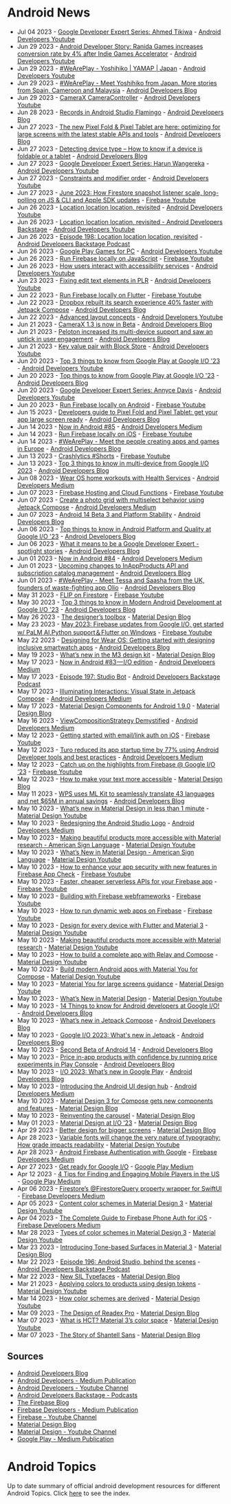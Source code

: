 # Android News

<!-- NEWS:START -->
- Jul 04 2023 - [Google Developer Expert Series: Ahmed Tikiwa](https://www.youtube.com/watch?v=Rl2dmjb2hQo) - [Android Developers Youtube](https://www.youtube.com/c/AndroidDevelopers)
- Jun 29 2023 - [Android Developer Story: Ranida Games increases conversion rate by 4% after Indie Games Accelerator](https://www.youtube.com/watch?v=gsyyl5lBhuk) - [Android Developers Youtube](https://www.youtube.com/c/AndroidDevelopers)
- Jun 29 2023 - [#WeArePlay - Yoshihiko | YAMAP | Japan](https://www.youtube.com/watch?v=eLDp5UxHJjU) - [Android Developers Youtube](https://www.youtube.com/c/AndroidDevelopers)
- Jun 29 2023 - [#WeArePlay - Meet Yoshihiko from Japan. More stories from Spain, Cameroon and Malaysia](http://android-developers.googleblog.com/2023/06/weareplay-meet-yoshihiko-from-japan-more-stories-from-spain-cameroon-malaysia.html) - [Android Developers Blog](https://android-developers.googleblog.com/)
- Jun 29 2023 - [CameraX CameraController](https://www.youtube.com/watch?v=8K9Pvl2sNlU) - [Android Developers Youtube](https://www.youtube.com/c/AndroidDevelopers)
- Jun 28 2023 - [Records in Android Studio Flamingo](http://android-developers.googleblog.com/2023/06/records-in-android-studio-flamingo.html) - [Android Developers Blog](https://android-developers.googleblog.com/)
- Jun 27 2023 - [The new Pixel Fold & Pixel Tablet are here: optimizing for large screens with the latest stable APIs and tools](http://android-developers.googleblog.com/2023/06/the-new-pixel-fold-pixel-tablet-are-here-optimizing-for-large-screens.html) - [Android Developers Blog](https://android-developers.googleblog.com/)
- Jun 27 2023 - [Detecting device type – How to know if a device is foldable or a tablet](http://android-developers.googleblog.com/2023/06/detecting-if-device-is-foldable-tablet.html) - [Android Developers Blog](https://android-developers.googleblog.com/)
- Jun 27 2023 - [Google Developer Expert Series: Harun Wangereka](https://www.youtube.com/watch?v=3oWUktO6Sqs) - [Android Developers Youtube](https://www.youtube.com/c/AndroidDevelopers)
- Jun 27 2023 - [Constraints and modifier order](https://www.youtube.com/watch?v=iEk3ySILgwk) - [Android Developers Youtube](https://www.youtube.com/c/AndroidDevelopers)
- Jun 27 2023 - [June 2023: How Firestore snapshot listener scale, long-polling on JS & CLI and Apple SDK updates](https://www.youtube.com/watch?v=GUdSbhZmDtg) - [Firebase Youtube](https://www.youtube.com/user/Firebase)
- Jun 26 2023 - [Location location location, revisited](https://www.youtube.com/watch?v=SlC6YZMVU4Q) - [Android Developers Youtube](https://www.youtube.com/c/AndroidDevelopers)
- Jun 26 2023 - [Location location location, revisited - Android Developers Backstage](https://www.youtube.com/watch?v=OF5QxcOIDo0) - [Android Developers Youtube](https://www.youtube.com/c/AndroidDevelopers)
- Jun 26 2023 - [Episode 198: Location location location, revisited](http://adbackstage.libsyn.com/episode-198-location-location-location-revisited) - [Android Developers Backstage Podcast](https://adbackstage.libsyn.com/)
- Jun 26 2023 - [Google Play Games for PC](https://www.youtube.com/watch?v=PcGKqvvMFws) - [Android Developers Youtube](https://www.youtube.com/c/AndroidDevelopers)
- Jun 26 2023 - [Run Firebase locally on JavaScript](https://www.youtube.com/watch?v=KnKtuglyt8A) - [Firebase Youtube](https://www.youtube.com/user/Firebase)
- Jun 26 2023 - [How users interact with accessibility services](https://www.youtube.com/watch?v=JxMg5zWEkjs) - [Android Developers Youtube](https://www.youtube.com/c/AndroidDevelopers)
- Jun 23 2023 - [Fixing edit text elements in PLR](https://www.youtube.com/watch?v=PCZ43HlCHtw) - [Android Developers Youtube](https://www.youtube.com/c/AndroidDevelopers)
- Jun 22 2023 - [Run Firebase locally on Flutter](https://www.youtube.com/watch?v=c1GpVzr0p2k) - [Firebase Youtube](https://www.youtube.com/user/Firebase)
- Jun 22 2023 - [Dropbox rebuilt its search experience 40% faster with Jetpack Compose](http://android-developers.googleblog.com/2023/06/dropbox-rebuilt-search-experience-faster-with-jetpack-compose.html) - [Android Developers Blog](https://android-developers.googleblog.com/)
- Jun 22 2023 - [Advanced layout concepts](https://www.youtube.com/watch?v=xp_4KwbwWmo) - [Android Developers Youtube](https://www.youtube.com/c/AndroidDevelopers)
- Jun 21 2023 - [CameraX 1.3 is now in Beta](http://android-developers.googleblog.com/2023/06/camerax-13-is-now-in-beta.html) - [Android Developers Blog](https://android-developers.googleblog.com/)
- Jun 21 2023 - [Peloton increased its multi-device support and saw an uptick in user engagement](http://android-developers.googleblog.com/2023/06/peloton-increased-its-multi-device-support-and-saw-an-uptick-in-user-engagement.html) - [Android Developers Blog](https://android-developers.googleblog.com/)
- Jun 21 2023 - [Key value pair with Block Store](https://www.youtube.com/watch?v=qyCbWL5XkyA) - [Android Developers Youtube](https://www.youtube.com/c/AndroidDevelopers)
- Jun 20 2023 - [Top 3 things to know from Google Play at Google I/O '23](https://www.youtube.com/watch?v=tVsAGGRR4Bc) - [Android Developers Youtube](https://www.youtube.com/c/AndroidDevelopers)
- Jun 20 2023 - [Top things to know from Google Play at Google I/O '23](http://android-developers.googleblog.com/2023/06/top-things-to-know-from-google-play-at-google-io-23.html) - [Android Developers Blog](https://android-developers.googleblog.com/)
- Jun 20 2023 - [Google Developer Expert Series: Annyce Davis](https://www.youtube.com/watch?v=Hp9oNDFXCvI) - [Android Developers Youtube](https://www.youtube.com/c/AndroidDevelopers)
- Jun 20 2023 - [Run Firebase locally on Android](https://www.youtube.com/watch?v=n6BatI572QM) - [Firebase Youtube](https://www.youtube.com/user/Firebase)
- Jun 15 2023 - [Developers guide to Pixel Fold and Pixel Tablet: get your app large screen ready](http://android-developers.googleblog.com/2023/06/pixel-fold-and-pixel-tablet-developers-guide.html) - [Android Developers Blog](https://android-developers.googleblog.com/)
- Jun 14 2023 - [Now in Android #85](https://medium.com/androiddevelopers/now-in-android-85-8bdb9ce34428?source=rss----95b274b437c2---4) - [Android Developers Medium](https://medium.com/androiddevelopers)
- Jun 14 2023 - [Run Firebase locally on iOS](https://www.youtube.com/watch?v=8cWdQY0Ksys) - [Firebase Youtube](https://www.youtube.com/user/Firebase)
- Jun 14 2023 - [#WeArePlay - Meet the people creating apps and games in Europe](http://android-developers.googleblog.com/2023/06/weareplay-meet-people-creating-apps-and-games-in-europe.html) - [Android Developers Blog](https://android-developers.googleblog.com/)
- Jun 13 2023 - [Crashlytics #Shorts](https://www.youtube.com/watch?v=SIF-0ulmDLw) - [Firebase Youtube](https://www.youtube.com/user/Firebase)
- Jun 13 2023 - [Top 3 things to know in multi-device from Google I/O 2023](http://android-developers.googleblog.com/2023/06/multi-device-at-google-io.html) - [Android Developers Blog](https://android-developers.googleblog.com/)
- Jun 08 2023 - [Wear OS home workouts with Health Services](https://medium.com/androiddevelopers/wear-os-home-workouts-with-health-services-b9951fa9e0dc?source=rss----95b274b437c2---4) - [Android Developers Medium](https://medium.com/androiddevelopers)
- Jun 07 2023 - [Firebase Hosting and Cloud Functions](https://www.youtube.com/watch?v=y3cMOapyRdk) - [Firebase Youtube](https://www.youtube.com/user/Firebase)
- Jun 07 2023 - [Create a photo grid with multiselect behavior using Jetpack Compose](https://medium.com/androiddevelopers/create-a-photo-grid-with-multiselect-behavior-using-jetpack-compose-9a8d588a9b63?source=rss----95b274b437c2---4) - [Android Developers Medium](https://medium.com/androiddevelopers)
- Jun 07 2023 - [Android 14 Beta 3 and Platform Stability](http://android-developers.googleblog.com/2023/06/android-14-beta-3-and-platform-stability.html) - [Android Developers Blog](https://android-developers.googleblog.com/)
- Jun 06 2023 - [Top things to know in Android Platform and Quality at Google I/O '23](http://android-developers.googleblog.com/2023/06/android-platform-and-quality-at-google-io.html) - [Android Developers Blog](https://android-developers.googleblog.com/)
- Jun 06 2023 - [What it means to be a Google Developer Expert - spotlight stories](http://android-developers.googleblog.com/2023/06/what-it-means-to-be-google-developer-expert-spotlight-stories.html) - [Android Developers Blog](https://android-developers.googleblog.com/)
- Jun 01 2023 - [Now in Android #84](https://medium.com/androiddevelopers/now-in-android-84-44ca19e4e416?source=rss----95b274b437c2---4) - [Android Developers Medium](https://medium.com/androiddevelopers)
- Jun 01 2023 - [Upcoming changes to InAppProducts API and subscription catalog management](http://android-developers.googleblog.com/2023/06/changes-to-google-play-developer-api-june-2023.html) - [Android Developers Blog](https://android-developers.googleblog.com/)
- Jun 01 2023 - [#WeArePlay - Meet Tessa and Saasha from the UK, founders of waste-fighting app Olio](http://android-developers.googleblog.com/2023/06/weareplay-meet-tessa-and-saasha-from-uk.html) - [Android Developers Blog](https://android-developers.googleblog.com/)
- May 31 2023 - [FLIP on Firestore](https://www.youtube.com/watch?v=Y6Of3AHh4os) - [Firebase Youtube](https://www.youtube.com/user/Firebase)
- May 30 2023 - [Top 3 things to know in Modern Android Development at Google I/O '23](http://android-developers.googleblog.com/2023/05/modern-android-development-at-google-io.html) - [Android Developers Blog](https://android-developers.googleblog.com/)
- May 26 2023 - [The designer’s toolbox](https://material.io/blog/designer-toolbox-figma-android-studio-relay) - [Material Design Blog](https://material.io/blog)
- May 23 2023 - [May 2023: Firebase updates from Google I/O, get started w/ PaLM AI,Python support＆Flutter on Windows](https://www.youtube.com/watch?v=AejfDKJtsjU) - [Firebase Youtube](https://www.youtube.com/user/Firebase)
- May 22 2023 - [Designing for Wear OS: Getting started with designing inclusive smartwatch apps](http://android-developers.googleblog.com/2023/05/designing-for-wear-os-getting-started-designing-inclusive-smartwatch-apps.html) - [Android Developers Blog](https://android-developers.googleblog.com/)
- May 19 2023 - [What’s new in the M3 design kit](https://material.io/blog/whats-new-design-kit) - [Material Design Blog](https://material.io/blog)
- May 17 2023 - [Now in Android #83 — I/O edition](https://medium.com/androiddevelopers/now-in-android-83-i-o-edition-39da3091df20?source=rss----95b274b437c2---4) - [Android Developers Medium](https://medium.com/androiddevelopers)
- May 17 2023 - [Episode 197: Studio Bot](http://adbackstage.libsyn.com/episode-197-studio-bot) - [Android Developers Backstage Podcast](https://adbackstage.libsyn.com/)
- May 17 2023 - [Illuminating Interactions: Visual State in Jetpack Compose](https://medium.com/androiddevelopers/illuminating-interactions-visual-state-in-jetpack-compose-188fa041b791?source=rss----95b274b437c2---4) - [Android Developers Medium](https://medium.com/androiddevelopers)
- May 17 2023 - [Material Design Components for Android 1.9.0](https://material.io/blog/android-stable-release-1-9-0) - [Material Design Blog](https://material.io/blog)
- May 16 2023 - [ViewCompositionStrategy Demystified](https://medium.com/androiddevelopers/viewcompositionstrategy-demystefied-276427152f34?source=rss----95b274b437c2---4) - [Android Developers Medium](https://medium.com/androiddevelopers)
- May 12 2023 - [Getting started with email/link auth on iOS](https://www.youtube.com/watch?v=-OK7VG7Cl8I) - [Firebase Youtube](https://www.youtube.com/user/Firebase)
- May 12 2023 - [Turo reduced its app startup time by 77% using Android Developer tools and best practices](https://medium.com/androiddevelopers/turo-reduced-its-app-startup-time-by-77-using-android-developer-tools-and-best-practices-bcf82f596bcf?source=rss----95b274b437c2---4) - [Android Developers Medium](https://medium.com/androiddevelopers)
- May 12 2023 - [Catch up on the highlights from Firebase @ Google I/O ‘23](https://www.youtube.com/watch?v=rGqj6U7SawA) - [Firebase Youtube](https://www.youtube.com/user/Firebase)
- May 12 2023 - [How to make your text more accessible](https://material.io/blog/how-to-make-text-more-accessible) - [Material Design Blog](https://material.io/blog)
- May 11 2023 - [WPS uses ML Kit to seamlessly translate 43 languages and net $65M in annual savings](http://android-developers.googleblog.com/2023/05/wps-uses-ml-kit-to-seamlessly-translate-languages-and-net-annual-savings.html) - [Android Developers Blog](https://android-developers.googleblog.com/)
- May 10 2023 - [What’s new in Material Design in less than 1 minute](https://www.youtube.com/watch?v=CTR2O3n7x-c) - [Material Design Youtube](https://www.youtube.com/c/MaterialDesign)
- May 10 2023 - [Redesigning the Android Studio Logo](https://medium.com/androiddevelopers/redesigning-the-android-studio-logo-1e44112e6293?source=rss----95b274b437c2---4) - [Android Developers Medium](https://medium.com/androiddevelopers)
- May 10 2023 - [Making beautiful products more accessible with Material research - American Sign Language](https://www.youtube.com/watch?v=vysRyD7_jMk) - [Material Design Youtube](https://www.youtube.com/c/MaterialDesign)
- May 10 2023 - [What’s New in Material Design - American Sign Language](https://www.youtube.com/watch?v=iwJaQCsX63s) - [Material Design Youtube](https://www.youtube.com/c/MaterialDesign)
- May 10 2023 - [How to enhance your app security with new features in Firebase App Check](https://www.youtube.com/watch?v=iYA0QYP9ocw) - [Firebase Youtube](https://www.youtube.com/user/Firebase)
- May 10 2023 - [Faster, cheaper serverless APIs for your Firebase app](https://www.youtube.com/watch?v=EIA58FKrA8Y) - [Firebase Youtube](https://www.youtube.com/user/Firebase)
- May 10 2023 - [Building with Firebase webframeworks](https://www.youtube.com/watch?v=YUwJqZLLjQ0) - [Firebase Youtube](https://www.youtube.com/user/Firebase)
- May 10 2023 - [How to run dynamic web apps on Firebase](https://www.youtube.com/watch?v=MhkDpZA_Ciw) - [Firebase Youtube](https://www.youtube.com/user/Firebase)
- May 10 2023 - [Design for every device with Flutter and Material 3](https://www.youtube.com/watch?v=CfOlY36GWYU) - [Material Design Youtube](https://www.youtube.com/c/MaterialDesign)
- May 10 2023 - [Making beautiful products more accessible with Material research](https://www.youtube.com/watch?v=k-nG86tp8oQ) - [Material Design Youtube](https://www.youtube.com/c/MaterialDesign)
- May 10 2023 - [How to build a complete app with Relay and Compose](https://www.youtube.com/watch?v=vBNmeiHlDHE) - [Material Design Youtube](https://www.youtube.com/c/MaterialDesign)
- May 10 2023 - [Build modern Android apps with Material You for Compose](https://www.youtube.com/watch?v=tu0UtDGC31A) - [Material Design Youtube](https://www.youtube.com/c/MaterialDesign)
- May 10 2023 - [Material You for large screens guidance](https://www.youtube.com/watch?v=wP-xAPIyqLY) - [Material Design Youtube](https://www.youtube.com/c/MaterialDesign)
- May 10 2023 - [What’s New in Material Design](https://www.youtube.com/watch?v=vnDhq8W98O4) - [Material Design Youtube](https://www.youtube.com/c/MaterialDesign)
- May 10 2023 - [14 Things to know for Android developers at Google I/O!](http://android-developers.googleblog.com/2023/05/14-things-to-know-for-android-developers-google-io.html) - [Android Developers Blog](https://android-developers.googleblog.com/)
- May 10 2023 - [What’s new in Jetpack Compose](http://android-developers.googleblog.com/2023/05/whats-new-in-jetpack-compose.html) - [Android Developers Blog](https://android-developers.googleblog.com/)
- May 10 2023 - [Google I/O 2023: What's new in Jetpack](http://android-developers.googleblog.com/2023/05/whats-new-in-jetpack-io-2023.html) - [Android Developers Blog](https://android-developers.googleblog.com/)
- May 10 2023 - [Second Beta of Android 14](http://android-developers.googleblog.com/2023/05/android-14-beta-2.html) - [Android Developers Blog](https://android-developers.googleblog.com/)
- May 10 2023 - [Price in-app products with confidence by running price experiments in Play Console](http://android-developers.googleblog.com/2023/05/price-experiments-in-play-console.html) - [Android Developers Blog](https://android-developers.googleblog.com/)
- May 10 2023 - [I/O 2023: What’s new in Google Play](http://android-developers.googleblog.com/2023/05/io-2023-whats-new-in-google-play.html) - [Android Developers Blog](https://android-developers.googleblog.com/)
- May 10 2023 - [Introducing the Android UI design hub](https://medium.com/androiddevelopers/introducing-the-android-ui-design-hub-31d000186196?source=rss----95b274b437c2---4) - [Android Developers Medium](https://medium.com/androiddevelopers)
- May 10 2023 - [Material Design 3 for Compose gets new components and features](https://material.io/blog/material-3-compose-1-1) - [Material Design Blog](https://material.io/blog)
- May 10 2023 - [Reinventing the carousel](https://material.io/blog/material-3-carousel-research-design) - [Material Design Blog](https://material.io/blog)
- May 01 2023 - [Material Design at I/O ‘23](https://material.io/blog/material-google-io23) - [Material Design Blog](https://material.io/blog)
- Apr 29 2023 - [Better design for bigger screens](https://material.io/blog/material-you-large-screens) - [Material Design Blog](https://material.io/blog)
- Apr 28 2023 - [Variable fonts will change the very nature of typography: How grade impacts readability](https://www.youtube.com/watch?v=yrhnKUD-J9c) - [Material Design Youtube](https://www.youtube.com/c/MaterialDesign)
- Apr 28 2023 - [Android Firebase Authentication with Google](https://medium.com/firebase-developers/android-firebase-authentication-with-google-1c2f6ca3a738?source=rss----8e8b7dc6774d---4) - [Firebase Developers Medium](https://medium.com/firebase-developers)
- Apr 27 2023 - [Get ready for Google I/O](https://medium.com/googleplaydev/get-ready-for-google-i-o-d08acfc967e9?source=rss----1f8baa23933d---4) - [Google Play Medium](https://medium.com/googleplaydev)
- Apr 12 2023 - [4 Tips for Finding and Engaging Mobile Players in the US](https://medium.com/googleplaydev/4-tips-for-finding-and-engaging-mobile-players-in-the-us-a15ef286b997?source=rss----1f8baa23933d---4) - [Google Play Medium](https://medium.com/googleplaydev)
- Apr 06 2023 - [Firestore’s @FirestoreQuery property wrapper for SwiftUI](https://medium.com/firebase-developers/firestorequery-swiftui-the-easiest-way-to-listen-for-real-time-updates-32f436cfa26b?source=rss----8e8b7dc6774d---4) - [Firebase Developers Medium](https://medium.com/firebase-developers)
- Apr 05 2023 - [Content color schemes in Material Design 3](https://www.youtube.com/watch?v=oGBtLu5e05U) - [Material Design Youtube](https://www.youtube.com/c/MaterialDesign)
- Apr 04 2023 - [The Complete Guide to Firebase Phone Auth for iOS](https://medium.com/firebase-developers/the-complete-guide-to-firebase-phone-auth-for-ios-beb5bee788c5?source=rss----8e8b7dc6774d---4) - [Firebase Developers Medium](https://medium.com/firebase-developers)
- Mar 28 2023 - [Types of color schemes in Material Design 3](https://www.youtube.com/watch?v=Ga8UCAgfFf8) - [Material Design Youtube](https://www.youtube.com/c/MaterialDesign)
- Mar 23 2023 - [Introducing Tone-based Surfaces in Material 3](https://material.io/blog/tone-based-surface-color-m3) - [Material Design Blog](https://material.io/blog)
- Mar 22 2023 - [Episode 196: Android Studio, behind the scenes](http://adbackstage.libsyn.com/episode-196-android-studio-behind-the-scenes) - [Android Developers Backstage Podcast](https://adbackstage.libsyn.com/)
- Mar 22 2023 - [New SIL Typefaces](https://material.io/blog/sil-typefaces) - [Material Design Blog](https://material.io/blog)
- Mar 21 2023 - [Applying colors to products using design tokens](https://www.youtube.com/watch?v=KKxpJpbEwew) - [Material Design Youtube](https://www.youtube.com/c/MaterialDesign)
- Mar 14 2023 - [How color schemes are derived](https://www.youtube.com/watch?v=i-GN0d76e-Y) - [Material Design Youtube](https://www.youtube.com/c/MaterialDesign)
- Mar 09 2023 - [The Design of Readex Pro](https://material.io/blog/readex-pro-legibility-arabic-type-design) - [Material Design Blog](https://material.io/blog)
- Mar 07 2023 - [What is HCT? Material 3’s color space](https://www.youtube.com/watch?v=tw6cOcY_xtM) - [Material Design Youtube](https://www.youtube.com/c/MaterialDesign)
- Mar 07 2023 - [The Story of Shantell Sans](https://material.io/blog/shantell-martin-variable-font) - [Material Design Blog](https://material.io/blog)<!-- NEWS:END -->

## Sources

* [Android Developers Blog](https://android-developers.googleblog.com/)
* [Android Developers - Medium Publication](https://medium.com/androiddevelopers)
* [Android Developers - Youtube Channel](https://www.youtube.com/c/AndroidDevelopers)
* [Android Developers Backstage - Podcasts](https://adbackstage.libsyn.com/)
* [The Firebase Blog](https://firebase.googleblog.com/)
* [Firebase Developers - Medium Publication](https://medium.com/firebase-developers)
* [Firebase - Youtube Channel](https://www.youtube.com/user/Firebase)
* [Material Design Blog](https://material.io/blog)
* [Material Design - Youtube Channel](https://www.youtube.com/c/MaterialDesign)
* [Google Play - Medium Publication](https://medium.com/googleplaydev)

# Android Topics
Up to date summary of official android development resources for different Android Topics. Click [here](https://androidtopicsindex.dipien.com/) to see the index.

